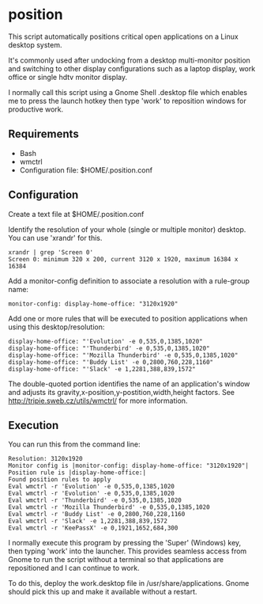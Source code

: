 # position

This script automatically positions critical open applications on a Linux
desktop system.

It's commonly used after undocking from a desktop multi-monitor position and switching to other display configurations such as a laptop display, work office or single hdtv monitor display.

I normally call this script using a Gnome Shell .desktop file which enables me to press the launch hotkey then type 'work' to reposition windows for productive work.

## Requirements

* Bash
* wmctrl
* Configuration file: $HOME/.position.conf

## Configuration

Create a text file at $HOME/.position.conf

Identify the resolution of your whole (single or multiple monitor) desktop. You can use 'xrandr' for this.

```
xrandr | grep 'Screen 0'
Screen 0: minimum 320 x 200, current 3120 x 1920, maximum 16384 x 16384
```

Add a monitor-config definition to associate a resolution with a rule-group name:

```
monitor-config: display-home-office: "3120x1920"
```

Add one or more rules that will be executed to position applications when using this desktop/resolution:

```
display-home-office: "'Evolution' -e 0,535,0,1385,1020"
display-home-office: "'Thunderbird' -e 0,535,0,1385,1020"
display-home-office: "'Mozilla Thunderbird' -e 0,535,0,1385,1020"
display-home-office: "'Buddy List' -e 0,2800,760,228,1160"
display-home-office: "'Slack' -e 1,2281,388,839,1572"
```

The double-quoted portion identifies the name of an application's window and adjusts its gravity,x-position,y-postition,width,height factors.  See http://tripie.sweb.cz/utils/wmctrl/ for more information.

## Execution

You can run this from the command line:

```./position
Resolution: 3120x1920
Monitor config is |monitor-config: display-home-office: "3120x1920"|
Position rule is |display-home-office:|
Found position rules to apply
Eval wmctrl -r 'Evolution' -e 0,535,0,1385,1020
Eval wmctrl -r 'Evolution' -e 0,535,0,1385,1020
Eval wmctrl -r 'Thunderbird' -e 0,535,0,1385,1020
Eval wmctrl -r 'Mozilla Thunderbird' -e 0,535,0,1385,1020
Eval wmctrl -r 'Buddy List' -e 0,2800,760,228,1160
Eval wmctrl -r 'Slack' -e 1,2281,388,839,1572
Eval wmctrl -r 'KeePassX' -e 0,1921,1652,684,300
```

I normally execute this program by pressing the 'Super' (Windows) key, then typing 'work' into the launcher.  This provides seamless access from Gnome to run the script without a terminal so that applications are repositioned and I can continue to work.

To do this, deploy the work.desktop file in /usr/share/applications.  Gnome should pick this up and make it available without a restart.
